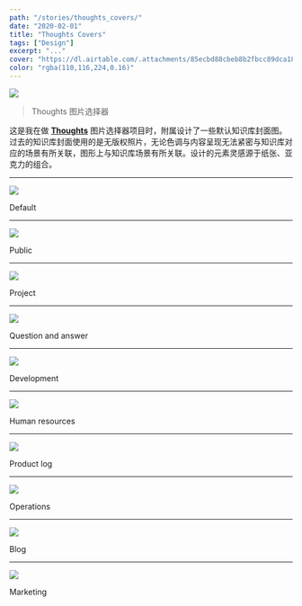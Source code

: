 ```yaml
---
path: "/stories/thoughts_covers/"
date: "2020-02-01"
title: "Thoughts Covers"
tags: ["Design"]
excerpt: "..."
cover: "https://dl.airtable.com/.attachments/85ecbd88cbeb8b2fbcc89dca1806d203/eaf9275c/thoughts_covers.jpg"
color: "rgba(110,116,224,0.16)"
---
```


![](https://dl.airtable.com/.attachments/fa8f07cd6e7d206bd77690575efb6ae0/95c06fd6/1.jpg)

> Thoughts 图片选择器

这是我在做 [**Thoughts**](https://thoughts.teambition.com/site) 图片选择器项目时，附属设计了一些默认知识库封面图。过去的知识库封面使用的是无版权照片，无论色调与内容呈现无法紧密与知识库对应的场景有所关联，图形上与知识库场景有所关联。设计的元素灵感源于纸张、亚克力的组合。

---

![](https://dl.airtable.com/.attachments/c72e29771d3d5183688ee1193ba197a0/2cd0584e/Default.jpg)

Default

---

![](https://dl.airtable.com/.attachments/f13a6005d76f5d0918558ac1a18ba1ae/213e7f0a/Public.jpg)

Public

---

![](https://dl.airtable.com/.attachments/540e167f5758efe574af6e519fc9fea0/e85ee1a8/Project.jpg)

Project

---

![](https://dl.airtable.com/.attachments/59289579db2f15d28acea59cd614368e/dcdd4b61/Questionandanswer.jpg)

Question and answer

---

![](https://dl.airtable.com/.attachments/8a92337928326a77400f9eb52bb65e5e/f271c590/Development.jpg)

Development

---

![](https://dl.airtable.com/.attachments/f40bec43900ee1fd6d1ba5d643aafc4c/7798c95e/Humanresources.jpg)

Human resources

---

![](https://dl.airtable.com/.attachments/6f1bde20625c82f45d5f467e249c200e/1e78ce70/Productlog.jpg)

Product log

---

![](https://dl.airtable.com/.attachments/f69e3f021b60f962f44e86fdde7a7cad/1c5c2e23/Operations.jpg)

Operations

---

![](https://dl.airtable.com/.attachments/64b96b6f0aef7923f04ebc520beb85db/4f2fd9dc/Blog.jpg)

Blog

---

![](https://dl.airtable.com/.attachments/56f73dd6b88bf5bff0ed493e0e540fbd/b162f8c0/Marketing.jpg)

Marketing
